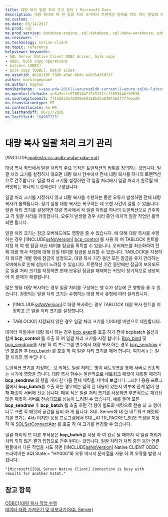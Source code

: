 ```yaml
---
title: 대량 복사 일괄 처리 크기 관리 | Microsoft Docs
description: 대량 복사에 대 한 일괄 처리 크기에서 트랜잭션 범위를 정의 하는 방법에 대해 설명 합니다 .이는 오류 동작 및 SQL Server Native Client ODBC의 잠금 오버 헤드에 영향을 줍니다.
ms.custom: ''
ms.date: 03/14/2017
ms.prod: sql
ms.prod_service: database-engine, sql-database, sql-data-warehouse, pdw
ms.reviewer: ''
ms.technology: native-client
ms.topic: reference
helpviewer_keywords:
- SQL Server Native Client ODBC driver, bulk copy
- ODBC, bulk copy operations
- batches [ODBC]
- bulk copy [ODBC], batch sizes
ms.assetid: 4b24139f-788b-45a6-86dc-ae835435d737
author: markingmyname
ms.author: maghan
monikerRange: '>=aps-pdw-2016||=azuresqldb-current||=azure-sqldw-latest||>=sql-server-2016||=sqlallproducts-allversions||>=sql-server-linux-2017||=azuresqldb-mi-current'
ms.openlocfilehash: ac8a9ecfe978614b7f2b9121fcf285944bf92638
ms.sourcegitcommit: f71e523da72019de81a8bd5a0394a62f7f76ea20
ms.translationtype: MT
ms.contentlocale: ko-KR
ms.lasthandoff: 06/17/2020
ms.locfileid: "84967723"
---
```

# <a name="managing-bulk-copy-batch-sizes"></a>대량 복사 일괄 처리 크기 관리
[!INCLUDE[appliesto-ss-asdb-asdw-pdw-md](../../includes/appliesto-ss-asdb-asdw-pdw-md.md)]

  대량 복사 작업에서 일괄 처리의 주요 목적은 트랜잭션의 범위를 정의하는 것입니다. 일괄 처리 크기를 설정하지 않으면 대량 복사 함수에서 전체 대량 복사를 하나의 트랜잭션으로 간주합니다. 일괄 처리 크기를 설정하면 각 일괄 처리에서 일괄 처리가 완료될 때 커밋되는 하나의 트랜잭션이 구성됩니다.  
  
 일괄 처리 크기를 지정하지 않고 대량 복사를 수행하는 동안 오류가 발생하면 전체 대량 복사가 롤백됩니다. 장기 실행 대량 복사는 복구하는 데 오랜 시간이 걸릴 수 있습니다. 일괄 처리 크기를 설정하면 대량 복사에서 각 일괄 처리를 하나의 트랜잭션으로 간주하고 각 일괄 처리를 커밋합니다. 오류가 발생할 경우 처리 중인 마지막 일괄 작업만 롤백되면 됩니다.  
  
 일괄 처리 크기는 잠금 오버헤드에도 영향을 줄 수 있습니다. 에 대해 대량 복사를 수행 하는 경우 [!INCLUDE[ssNoVersion](../../includes/ssnoversion-md.md)] [bcp_control](../../relational-databases/native-client-odbc-extensions-bulk-copy-functions/bcp-control.md) 를 사용 하 여 TABLOCK 힌트를 지정 하 여 행 잠금 대신 테이블 잠금을 획득할 수 있습니다. 오버헤드를 최소화하여 전체 대량 복사 작업에 대해 단일 테이블 잠금을 보유할 수 있습니다. TABLOCK을 지정하지 않으면 개별 행에 잠금이 설정되고, 대량 복사 기간 동안 모든 잠금을 유지 관리하는 오버헤드로 인해 성능이 느려질 수 있습니다. 트랜잭션 기간 동안에만 잠금이 보유되므로 일괄 처리 크기를 지정하면 현재 보유된 잠금을 해제하는 커밋이 정기적으로 생성되어 이 문제가 해결됩니다.  
  
 많은 행을 대량 복사하는 경우 일괄 처리를 구성하는 행 수가 성능에 큰 영향을 줄 수 있습니다. 권장되는 일괄 처리 크기는 수행하는 대량 복사 유형에 따라 달라집니다.  
  
-   [!INCLUDE[ssNoVersion](../../includes/ssnoversion-md.md)]로 대량 복사하는 경우 TABLOCK 대량 복사 힌트를 지정하고 큰 일괄 처리 크기를 설정합니다.  
  
-   TABLOCK이 지정되지 않은 경우 일괄 처리 크기를 1,000행 미만으로 제한합니다.  
  
 데이터 파일에서 대량 복사 하는 경우 [bcp_exec](../../relational-databases/native-client-odbc-extensions-bulk-copy-functions/bcp-exec.md)를 호출 하기 전에 bcpbatch 옵션과 함께 **bcp_control** 를 호출 하 여 일괄 처리 크기를 지정 합니다. [Bcp_bind](../../relational-databases/native-client-odbc-extensions-bulk-copy-functions/bcp-bind.md) 및 [bcp_sendrow](../../relational-databases/native-client-odbc-extensions-bulk-copy-functions/bcp-sendrow.md)를 사용 하 여 프로그램 변수에서 대량 복사 하는 경우 [bcp_sendrow](../../relational-databases/native-client-odbc-extensions-bulk-copy-functions/bcp-sendrow.md) *x* 번 호출한 후 [bcp_batch](../../relational-databases/native-client-odbc-extensions-bulk-copy-functions/bcp-batch.md) 를 호출 하 여 일괄 처리 크기를 제어 합니다. 여기서 *x* 는 일괄 처리의 행 수입니다.  
  
 트랜잭션 크기를 지정하는 것 외에도 일괄 처리는 행이 네트워크를 통해 서버로 전송되는 시기에 영향을 줍니다. 대량 복사 함수는 일반적으로 네트워크 패킷이 채워질 때까지 **bcp_sendrow** 의 행을 캐시 한 다음 전체 패킷을 서버에 보냅니다. 그러나 응용 프로그램에서 **bcp_batch**를 호출 하는 경우에는 입력 된 내용이 있는지 여부에 관계 없이 현재 패킷이 서버에 전송 됩니다. 매우 작은 일괄 처리 크기를 사용하면 부분적으로 채워진 많은 패킷이 서버로 전송되므로 성능이 느려질 수 있습니다. 예를 들어 모든 **bcp_sendrow** 후 **bcp_batch** 를 호출 하면 각 행이 별도의 패킷으로 전송 되 고 행이 너무 크면 각 패킷의 공간을 낭비 하 게 됩니다. SQL Server에 대 한 네트워크 패킷의 기본 크기는 4kb 이지만 응용 프로그램에서 SQL_ATTR_PACKET_SIZE 특성을 지정 하 여 [SQLSetConnectAttr](../../relational-databases/native-client-odbc-api/sqlsetconnectattr.md) 를 호출 하 여 크기를 변경할 수 있습니다.  
  
 일괄 처리의 또 다른 부작용은 **bcp_batch**를 사용 하 여 완료 될 때까지 각 일괄 처리가 처리 되지 않은 결과 집합으로 간주 된다는 것입니다. 일괄 처리가 처리 중인 동안 연결 핸들에서 다른 작업을 시도 하면 [!INCLUDE[ssNoVersion](../../includes/ssnoversion-md.md)] Native CLIENT ODBC 드라이버는 SQLState = "HY000"와 오류 메시지 문자열을 사용 하 여 오류를 발생 시킵니다.  
  
```  
"[Microsoft][SQL Server Native Client] Connection is busy with  
results for another hstmt."  
```  
  
## <a name="see-also"></a>참고 항목  
 [ODBC&#41;&#40;대량 복사 작업 수행](../../relational-databases/native-client-odbc-bulk-copy-operations/performing-bulk-copy-operations-odbc.md)   
 [데이터 대량 가져오기 및 내보내기&#40;SQL Server&#41;](../../relational-databases/import-export/bulk-import-and-export-of-data-sql-server.md)  
  
  
